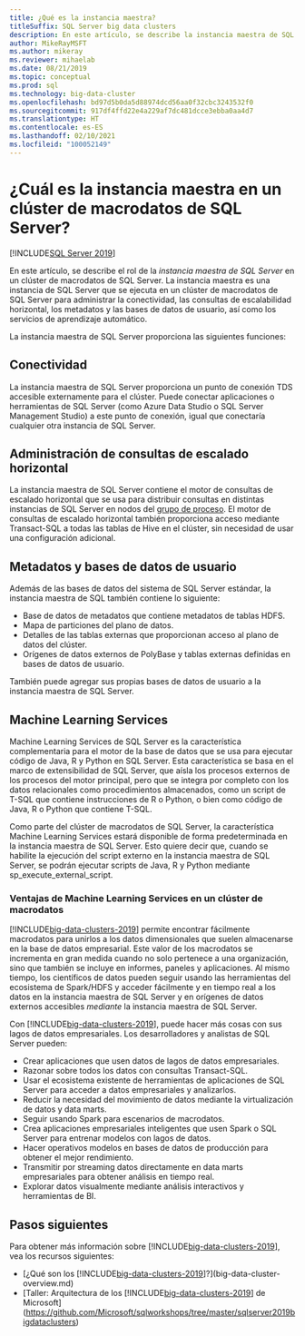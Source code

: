 ```yaml
---
title: ¿Qué es la instancia maestra?
titleSuffix: SQL Server big data clusters
description: En este artículo, se describe la instancia maestra de SQL Server en un clúster de macrodatos de SQL Server 2019.
author: MikeRayMSFT
ms.author: mikeray
ms.reviewer: mihaelab
ms.date: 08/21/2019
ms.topic: conceptual
ms.prod: sql
ms.technology: big-data-cluster
ms.openlocfilehash: bd97d5b0da5d88974dcd56aa0f32cbc3243532f0
ms.sourcegitcommit: 917df4ffd22e4a229af7dc481dcce3ebba0aa4d7
ms.translationtype: HT
ms.contentlocale: es-ES
ms.lasthandoff: 02/10/2021
ms.locfileid: "100052149"
---
```

# <a name="what-is-the-master-instance-in-a-sql-server-big-data-cluster"></a>¿Cuál es la instancia maestra en un clúster de macrodatos de SQL Server?

[!INCLUDE[SQL Server 2019](../includes/applies-to-version/sqlserver2019.md)]

En este artículo, se describe el rol de la *instancia maestra de SQL Server* en un clúster de macrodatos de SQL Server. La instancia maestra es una instancia de SQL Server que se ejecuta en un clúster de macrodatos de SQL Server para administrar la conectividad, las consultas de escalabilidad horizontal, los metadatos y las bases de datos de usuario, así como los servicios de aprendizaje automático.

La instancia maestra de SQL Server proporciona las siguientes funciones:

## <a name="connectivity"></a>Conectividad

La instancia maestra de SQL Server proporciona un punto de conexión TDS accesible externamente para el clúster. Puede conectar aplicaciones o herramientas de SQL Server (como Azure Data Studio o SQL Server Management Studio) a este punto de conexión, igual que conectaría cualquier otra instancia de SQL Server.

## <a name="scale-out-query-management"></a>Administración de consultas de escalado horizontal

La instancia maestra de SQL Server contiene el motor de consultas de escalado horizontal que se usa para distribuir consultas en distintas instancias de SQL Server en nodos del [grupo de proceso](concept-compute-pool.md). El motor de consultas de escalado horizontal también proporciona acceso mediante Transact-SQL a todas las tablas de Hive en el clúster, sin necesidad de usar una configuración adicional.

## <a name="metadata-and-user-databases"></a>Metadatos y bases de datos de usuario

Además de las bases de datos del sistema de SQL Server estándar, la instancia maestra de SQL también contiene lo siguiente:

- Base de datos de metadatos que contiene metadatos de tablas HDFS.
- Mapa de particiones del plano de datos.
- Detalles de las tablas externas que proporcionan acceso al plano de datos del clúster.
- Orígenes de datos externos de PolyBase y tablas externas definidas en bases de datos de usuario.

También puede agregar sus propias bases de datos de usuario a la instancia maestra de SQL Server.

## <a name="machine-learning-services"></a>Machine Learning Services

Machine Learning Services de SQL Server es la característica complementaria para el motor de la base de datos que se usa para ejecutar código de Java, R y Python en SQL Server. Esta característica se basa en el marco de extensibilidad de SQL Server, que aísla los procesos externos de los procesos del motor principal, pero que se integra por completo con los datos relacionales como procedimientos almacenados, como un script de T-SQL que contiene instrucciones de R o Python, o bien como código de Java, R o Python que contiene T-SQL.

Como parte del clúster de macrodatos de SQL Server, la característica Machine Learning Services estará disponible de forma predeterminada en la instancia maestra de SQL Server. Esto quiere decir que, cuando se habilite la ejecución del script externo en la instancia maestra de SQL Server, se podrán ejecutar scripts de Java, R y Python mediante sp_execute_external_script.

### <a name="advantages-of-machine-learning-services-in-a-big-data-cluster"></a>Ventajas de Machine Learning Services en un clúster de macrodatos

[!INCLUDE[big-data-clusters-2019](../includes/ssbigdataclusters-ss-nover.md)] permite encontrar fácilmente macrodatos para unirlos a los datos dimensionales que suelen almacenarse en la base de datos empresarial. Este valor de los macrodatos se incrementa en gran medida cuando no solo pertenece a una organización, sino que también se incluye en informes, paneles y aplicaciones. Al mismo tiempo, los científicos de datos pueden seguir usando las herramientas del ecosistema de Spark/HDFS y acceder fácilmente y en tiempo real a los datos en la instancia maestra de SQL Server y en orígenes de datos externos accesibles _mediante_ la instancia maestra de SQL Server.

Con [!INCLUDE[big-data-clusters-2019](../includes/ssbigdataclusters-ss-nover.md)], puede hacer más cosas con sus lagos de datos empresariales. Los desarrolladores y analistas de SQL Server pueden:

* Crear aplicaciones que usen datos de lagos de datos empresariales.
* Razonar sobre todos los datos con consultas Transact-SQL.
* Usar el ecosistema existente de herramientas de aplicaciones de SQL Server para acceder a datos empresariales y analizarlos.
* Reducir la necesidad del movimiento de datos mediante la virtualización de datos y data marts.
* Seguir usando Spark para escenarios de macrodatos.
* Crea aplicaciones empresariales inteligentes que usen Spark o SQL Server para entrenar modelos con lagos de datos.
* Hacer operativos modelos en bases de datos de producción para obtener el mejor rendimiento.
* Transmitir por streaming datos directamente en data marts empresariales para obtener análisis en tiempo real.
* Explorar datos visualmente mediante análisis interactivos y herramientas de BI.

## <a name="next-steps"></a>Pasos siguientes

Para obtener más información sobre [!INCLUDE[big-data-clusters-2019](../includes/ssbigdataclusters-ss-nover.md)], vea los recursos siguientes:

- [¿Qué son los [!INCLUDE[big-data-clusters-2019](../includes/ssbigdataclusters-ver15.md)]?](big-data-cluster-overview.md)
- [Taller: Arquitectura de los [!INCLUDE[big-data-clusters-2019](../includes/ssbigdataclusters-ss-nover.md)] de Microsoft](https://github.com/Microsoft/sqlworkshops/tree/master/sqlserver2019bigdataclusters)

